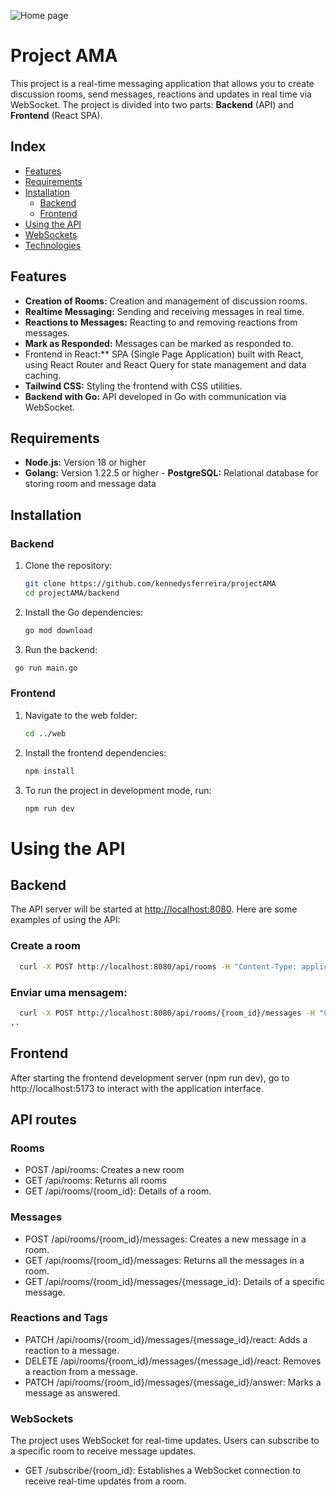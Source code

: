 ![Home page](https://imgur.com/QRdFPaL.png)

# Project AMA

This project is a real-time messaging application that allows you to create discussion rooms, send messages, reactions and updates in real time via WebSocket. The project is divided into two parts: **Backend** (API) and **Frontend** (React SPA).
## Index

- [Features](#features) 
- [Requirements](#requirements) 
- [Installation](#installation) 
  - [Backend](#backend) 
  - [Frontend](#frontend) 
- [Using the API](#usingtheAPI) 
- [WebSockets](#websockets) 
- [Technologies](#technologies)

## Features

- **Creation of Rooms:** Creation and management of discussion rooms. 
- **Realtime Messaging:** Sending and receiving messages in real time. 
- **Reactions to Messages:** Reacting to and removing reactions from messages.
- **Mark as Responded:** Messages can be marked as responded to.
- Frontend in React:** SPA (Single Page Application) built with React, using React Router and React Query for state management and data caching. 
- **Tailwind CSS:** Styling the frontend with CSS utilities. 
- **Backend with Go:** API developed in Go with communication via WebSocket.



## Requirements

- **Node.js:** Version 18 or higher 
- **Golang:** Version 1.22.5 or higher - **PostgreSQL:** Relational database for storing room and message data

## Installation

### Backend

1. Clone the repository:

   ```bash
   git clone https://github.com/kennedysferreira/projectAMA
   cd projectAMA/backend
   ```
2. Install the Go dependencies:

   ```bash
   go mod download
   ```

3. Run the backend:
   
  ```bash
   go run main.go
   ```

### Frontend

1. Navigate to the web folder:

   ```bash
   cd ../web
   ```

2. Install the frontend dependencies:

   ```bash
   npm install
   ```

3. To run the project in development mode, run:

   ```bash
   npm run dev
   ```

# Using the API

## Backend

The API server will be started at [http://localhost:8080](http://localhost:8080). Here are some examples of using the API:

### Create a room






  

```bash
  curl -X POST http://localhost:8080/api/rooms -H "Content-Type: application/json" -d '{"theme": "Nova Sala"}'
```

### Enviar uma mensagem:

```bash
  curl -X POST http://localhost:8080/api/rooms/{room_id}/messages -H "Content-Type: application/json" -d '{"message": "Olá mundo!"}'
,.
```




    
## Frontend

After starting the frontend development server (npm run dev), go to http://localhost:5173 to interact with the application interface.




## API routes

### Rooms 
- POST /api/rooms: Creates a new room 
- GET /api/rooms: Returns all rooms 
- GET /api/rooms/{room_id}: Details of a room.

### Messages 
- POST /api/rooms/{room_id}/messages: Creates a new message in a room. 
- GET /api/rooms/{room_id}/messages: Returns all the messages in a room. 
- GET /api/rooms/{room_id}/messages/{message_id}: Details of a specific message.

### Reactions and Tags

- PATCH /api/rooms/{room_id}/messages/{message_id}/react: Adds a reaction to a message. 
- DELETE /api/rooms/{room_id}/messages/{message_id}/react: Removes a reaction from a message. 
- PATCH /api/rooms/{room_id}/messages/{message_id}/answer: Marks a message as answered.

### WebSockets 

The project uses WebSocket for real-time updates. Users can subscribe to a specific room to receive message updates.

- GET /subscribe/{room_id}: Establishes a WebSocket connection to receive real-time updates from a room.
